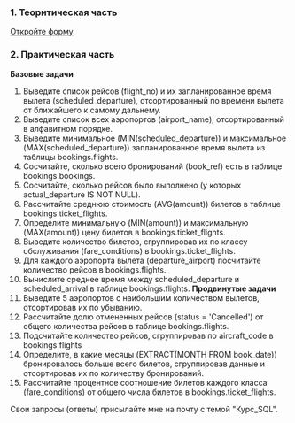 ### **1. Теоритическая часть**

[Откройте форму](<https://forms.gle/tNjBnDoy2faHu6R5A>)

### **2. Практическая часть**
    

**Базовые задачи**
1. Выведите список рейсов (flight_no) и их запланированное время вылета (scheduled_departure), отсортированный по времени вылета от ближайшего к самому дальнему. 
2. Выведите список всех аэропортов (airport_name), отсортированный в алфавитном порядке.  
3. Выведите минимальное (MIN(scheduled_departure)) и максимальное (MAX(scheduled_departure)) запланированное время вылета из таблицы bookings.flights. 
4. Сосчитайте, сколько всего бронирований (book_ref) есть в таблице bookings.bookings. 
5. Сосчитайте, сколько рейсов было выполнено (у которых actual_departure IS NOT NULL). 
6. Рассчитайте среднюю стоимость (AVG(amount)) билетов в таблице bookings.ticket_flights. 
7. Определите минимальную (MIN(amount)) и максимальную (MAX(amount)) цену билетов в bookings.ticket_flights. 
8. Выведите количество билетов, сгруппировав их по классу обслуживания (fare_conditions) в bookings.ticket_flights. 
9. Для каждого аэропорта вылета (departure_airport) посчитайте количество рейсов в bookings.flights. 
10. Вычислите среднее время между scheduled_departure и scheduled_arrival в таблице bookings.flights. 
**Продвинутые задачи**  
11. Выведите 5 аэропортов с наибольшим количеством вылетов, отсортировав их по убыванию. 
12. Рассчитайте долю отмененных рейсов (status = 'Cancelled') от общего количества рейсов в таблице bookings.flights. 
13. Подсчитайте количество рейсов, сгруппировав по aircraft_code в bookings.flights
14. Определите, в какие месяцы (EXTRACT(MONTH FROM book_date)) бронировалось больше всего билетов, сгруппировав данные и отсортировав их по количеству бронирований. 
15. Рассчитайте процентное соотношение билетов каждого класса (fare_conditions) от общего числа билетов в bookings.ticket_flights.

Свои запросы (ответы) присылайте мне на почту с темой "Курс_SQL".
